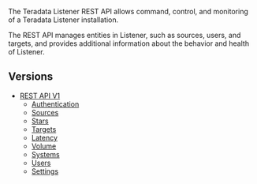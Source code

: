 The Teradata Listener REST API allows command, control, and monitoring of a Teradata Listener installation.

The REST API manages entities in Listener, such as sources, users, and targets, and provides additional information about the behavior and health of Listener.

## Versions

* [REST API V1](v1/index.md)
  * [Authentication](v1/authentication.md)
  * [Sources](v1/sources.md)
  * [Stars](v1/stars.md)
  * [Targets](v1/targets.md)
  * [Latency](v1/latency.md)
  * [Volume](v1/volume.md)
  * [Systems](v1/systems.md)
  * [Users](v1/users.md)
  * [Settings](v1/settings.md)
